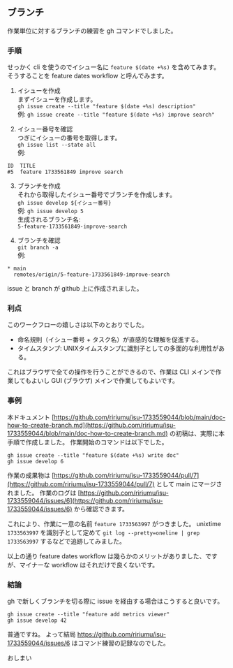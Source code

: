 ## ブランチ

作業単位に対するブランチの練習を gh コマンドでしました。


### 手順

せっかく cli を使うのでイシュー名に `feature $(date +%s)` を含めてみます。
そうすることを feature dates workflow と呼んでみます。

1. イシューを作成  
まずイシューを作成します。  
`gh issue create --title "feature $(date +%s) description"`  
例: `gh issue create --title "feature $(date +%s) improve search"`

2. イシュー番号を確認  
つぎにイシューの番号を取得します。  
`gh issue list --state all`  
例:  
```
ID  TITLE
#5  feature 1733561849 improve search
```

3. ブランチを作成  
それから取得したイシュー番号でブランチを作成します。  
`gh issue develop ${イシュー番号}`  
例: `gh issue develop 5`  
生成されるブランチ名:  
`5-feature-1733561849-improve-search`

4. ブランチを確認  
`git branch -a`  
例:  
```
* main
  remotes/origin/5-feature-1733561849-improve-search
```

issue と branch が github 上に作成されました。


### 利点

このワークフローの嬉しさは以下のとおりでした。

- 命名規則（イシュー番号 + タスク名）が直感的な理解を促進する。
- タイムスタンプ: UNIXタイムスタンプに識別子としての多面的な利用性がある。

これはブラウザで全ての操作を行うことができるので、作業は CLI メインで作業してもよいし GUI (ブラウザ) メインで作業してもよいです。


### 事例

本ドキュメント [https://github.com/ririumu/isu-1733559044/blob/main/doc-how-to-create-branch.md](https://github.com/ririumu/isu-1733559044/blob/main/doc-how-to-create-branch.md) の初稿は、実際に本手順で作成しました。
作業開始のコマンドは以下でした。

```
gh issue create --title "feature $(date +%s) write doc"
gh issue develop 6
```

作業の成果物は [https://github.com/ririumu/isu-1733559044/pull/7](https://github.com/ririumu/isu-1733559044/pull/7) として main にマージされました。
作業のログは [https://github.com/ririumu/isu-1733559044/issues/6](https://github.com/ririumu/isu-1733559044/issues/6) から確認できます。

これにより、作業に一意の名前 `feature 1733563997` がつきました。
unixtime `1733563997` を識別子として定めて `git log --pretty=oneline | grep 1733563997` するなどで追跡してみました。

以上の通り feature dates workflow は幾らかのメリットがありました、ですが、マイナーな workflow はそれだけで良くないです。

### 結論

gh で新しくブランチを切る際に issue を経由する場合はこうすると良いです。

```
gh issue create --title "feature add metrics viewer"
gh issue develop 42
```

普通ですね。
よって結局 https://github.com/ririumu/isu-1733559044/issues/6 はコマンド練習の記録なのでした。

おしまい
